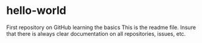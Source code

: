 # hello-world
First repository on GitHub learning the basics
This is the readme file. Insure that there is always clear documentation on all repositories, issues, etc.
